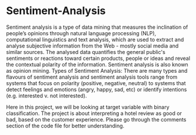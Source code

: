 # Sentiment-Analysis
Sentiment analysis is a type of data mining that measures the inclination of people’s opinions through natural language processing (NLP), computational linguistics and text analysis, which are used to extract and analyse subjective information from the Web - mostly social media and similar sources. The analysed data quantifies the general public's sentiments or reactions toward certain products, people or ideas and reveal the contextual polarity of the information. Sentiment analysis is also known as opinion mining.
Types of Sentiment Analysis:
There are many types and flavours of sentiment analysis and sentiment analysis tools range from systems that focus on polarity (positive, negative, neutral) to systems that detect feelings and emotions (angry, happy, sad, etc) or identify intentions (e.g. interested v. not interested). 
 
Here in this project, we will be looking at target variable with binary classification. The project is about interpreting a hotel review as good or bad, based on the customer experience.
Please go through the comments section of the code file for better understanding.
